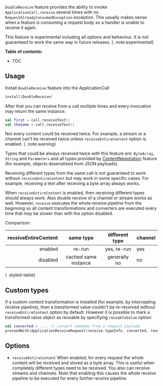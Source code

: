 [//]: # (title: DoubleReceive)
[//]: # (caption: DoubleReceive for request body)
[//]: # (category: servers)
[//]: # (permalink: /servers/features/double-receive.html)
[//]: # (feature: feature)
[//]: # (artifact: io.ktor)
[//]: # (class: io.ktor.features.DoubleReceive)
[//]: # (redirect_from: redirect_from)
[//]: # (- /features/double-receive.html: - /features/double-receive.html)
[//]: # (keywords: receive)
[//]: # (ktor_version_review: 1.2.3)

`DoubleReceive` feature provides the ability to invoke `ApplicationCall.receive` several times with no `RequestAlreadyConsumedException` exception. This usually makes sense when a feature is consuming a request body
so a handler is unable to receive it again.

This feature is experimental including all options and behaviour. It is not guaranteed to work the same way in future releases.
{ .note.experimental}

**Table of contents:**

* TOC

## Usage

Install `DoubleReceive` feature into the ApplicationCall

```kotlin
install(DoubleReceive)
```

After that you can receive from a call multiple times and every invocation may return the same instance.

```kotlin
val first = call.receiveText()
val theSame = call.receiveText()
```

Not every content could be received twice. For example, a stream or a channel can't be received twice unless `receiveEntireContent` option is enabled.
{ .note.warning}

Types that could be always received twice with this feature are: `ByteArray`, `String` and `Parameters` and all types provided by [ContentNegotiation](/servers/features/content-negotiation.html) feature (for example, objects deserialized from JSON payloads).

Receiving different types from the same call is not guaranteed to work without `receiveEntireContent` but may work in some specific cases. For example, receiving a text after receiving a byte array always works.

When `receiveEntireContent` is enabled, then receiving different types should always work. Also double receive of a channel or stream works as well. However,
`receive` executes the whole receive pipeline from the beginning so all content transformations and converters are executed every time that may be slower than with the option disabled.

Comparison:

| receiveEntireContent |same type|different type|channel|
|---------:|:-------:|:------------:|:------|
| enabled  |re-run   |yes, re-run    | yes   |
| disabled |cached same instance|generally no|no|
{ .styled-table}

## Custom types

If a custom content transformation is installed (for example, by intercepting receive pipeline), then a transformed value couldn't be re-received without `receiveEntireContent` option by default. However it is possible to mark a transformed value object as reusable by specifying `reusableValue` option:

```kotlin
val converted = .... // convert somehow from a request payload
proceedWith(ApplicationReceiveRequest(receive.typeInfo, converted, reusableValue = true))
```

## Options

- `receiveEntireContent` When enabled, for every request the whole content will be received and stored as a byte array. This is useful when completely different types need to be received. You also can receive streams and channels. Note that enabling this causes the whole receive pipeline to be executed for every further receive pipeline.